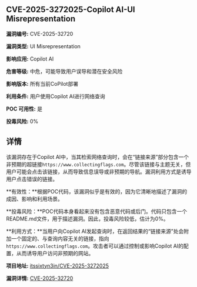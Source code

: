 ## CVE-2025-3272025-Copilot AI-UI Misrepresentation

**漏洞编号:** CVE-2025-32720

**漏洞类型:** UI Misrepresentation

**影响应用:** Copilot AI

**危害等级:** 中危，可能导致用户误导和潜在安全风险

**影响版本:** 所有当前CoPilot部署

**利用条件:** 用户使用Copilot AI进行网络查询

**POC 可用性:** 是

**投毒风险:** 0%

## 详情

该漏洞存在于Copilot AI中，当其检索网络查询时，会在“链接来源”部分包含一个非预期的超链接`https://www.collectingflags.com`。尽管该链接与主题无关，但用户可能会点击该链接，从而导致信息误导或非预期的导航。漏洞利用方式是诱导用户点击错误的链接。

**有效性：**根据POC代码，该漏洞似乎是有效的，因为它清晰地描述了漏洞的成因、影响和利用场景。

**投毒风险：**POC代码本身看起来没有包含恶意代码或后门。代码只包含一个README.md文件，用于描述漏洞。因此，投毒风险较低，估计为0%。

**利用方式：**当用户向Copilot AI发起查询时，在返回结果的“链接来源”处会附加一个固定的、与查询内容无关的链接，指向`https://www.collectingflags.com`。攻击者可以通过控制或影响Copilot AI的配置，从而诱导用户访问非预期的网站。

**项目地址:** [itssixtyn3in/CVE-2025-3272025](https://github.com/itssixtyn3in/CVE-2025-3272025)

**漏洞详情:** [CVE-2025-32720](https://nvd.nist.gov/vuln/detail/CVE-2025-32720)